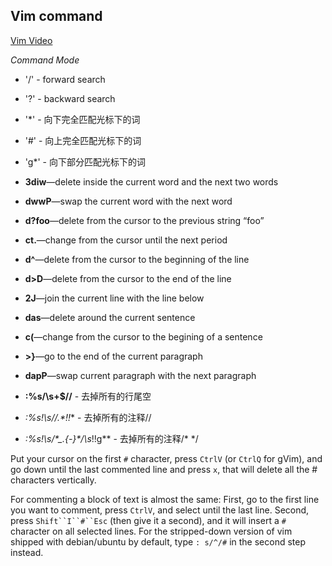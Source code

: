 
Vim command
--------------

[Vim Video](http://derekwyatt.org/vim/tutorials/)

_Command Mode_

- '/' - forward search
- '?' - backward search
- '*' - 向下完全匹配光标下的词
- '#' - 向上完全匹配光标下的词
- 'g*' - 向下部分匹配光标下的词

- **3diw**—delete inside the current word and the next two words
- **dwwP**—swap the current word with the next word
- **d?foo**—delete from the cursor to the previous string “foo”
- **ct.**—change from the cursor until the next period
- **d^**—delete from the cursor to the beginning of the line
- **d>D**—delete from the cursor to the end of the line
- **2J**—join the current line with the line below
- **das**—delete around the current sentence
- **c(**—change from the cursor to the begining of a sentence
- **>}**—go to the end of the current paragraph
- **dapP**—swap current paragraph with the next paragraph
- **:%s/\s\+$//** - 去掉所有的行尾空
- **:%s!\s*//.*!!** - 去掉所有的注释//
- **:%s!\s*/\*\_.\{-}\*/\s*!!g** - 去掉所有的注释/* */

Put your cursor on the first `#` character, press `CtrlV` (or `CtrlQ` for gVim), and go down until the last commented line and press `x`, that will delete all the # characters vertically.

For commenting a block of text is almost the same: First, go to the first line you want to comment, press `CtrlV`, and select until the last line. Second, press `Shift``I``#``Esc` (then give it a second), and it will insert a `#` character on all selected lines. For the stripped-down version of vim shipped with debian/ubuntu by default, type `: s/^/#` in the second step instead.
